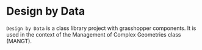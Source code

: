 # Design by Data
`Design by Data` is a class library project with grasshopper components. It is used in the context of the Management of Complex Geometries class (MANGT).

